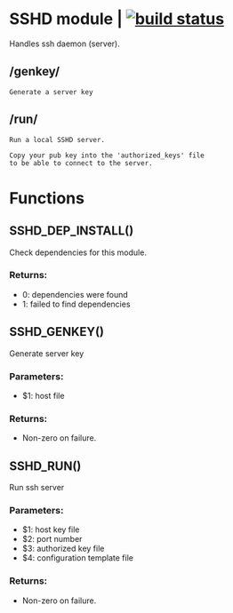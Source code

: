 # SSHD module | [![build status](https://gitlab.com/space-sh/sshd/badges/master/build.svg)](https://gitlab.com/space-sh/sshd/commits/master)

Handles ssh daemon (server).



## /genkey/
	Generate a server key


## /run/
	Run a local SSHD server.

	Copy your pub key into the 'authorized_keys' file
	to be able to connect to the server.
	


# Functions 

## SSHD\_DEP\_INSTALL()  
  
  
  
Check dependencies for this module.  
  
### Returns:  
- 0: dependencies were found  
- 1: failed to find dependencies  
  
  
  
## SSHD\_GENKEY()  
  
  
  
Generate server key  
  
### Parameters:  
- $1: host file  
  
### Returns:  
- Non-zero on failure.  
  
  
  
## SSHD\_RUN()  
  
  
  
Run ssh server  
  
### Parameters:  
- $1: host key file  
- $2: port number  
- $3: authorized key file  
- $4: configuration template file  
  
### Returns:  
- Non-zero on failure.  
  
  
  
